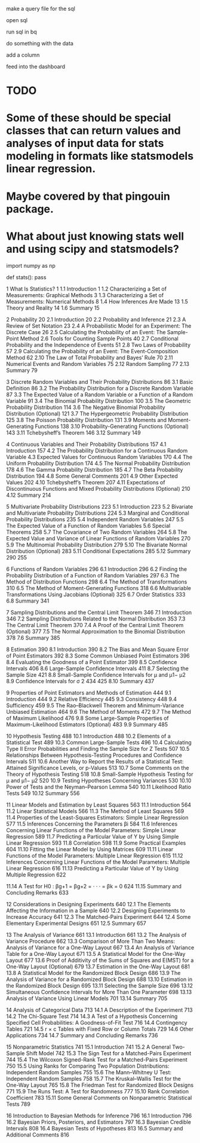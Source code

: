 make a query file for the sql

open sql

run sql in bq

do something with the data

add a column

feed into the dashboard

# TODO
# Some of these should be special classes that can return values and analyses of input data for stats modeling in formats like statsmodels linear regression.
# Maybe covered by that pingouin package.
# What about just knowing stats well and using scipy and statsmodels?

import numpy as np

def stats():
    pass

1 What Is Statistics? 1
1.1 Introduction 1
1.2 Characterizing a Set of Measurements: Graphical Methods 3
1.3 Characterizing a Set of Measurements: Numerical Methods 8
1.4 How Inferences Are Made 13
1.5 Theory and Reality 14
1.6 Summary 15

2 Probability 20
2.1 Introduction 20
2.2 Probability and Inference 21
2.3 A Review of Set Notation 23
2.4 A Probabilistic Model for an Experiment: The Discrete Case 26
2.5 Calculating the Probability of an Event: The Sample-Point Method 2.6 Tools for Counting Sample Points 40
2.7 Conditional Probability and the Independence of Events 51
2.8 Two Laws of Probability 57
2.9 Calculating the Probability of an Event: The Event-Composition
Method 62
2.10 The Law of Total Probability and Bayes’ Rule 70
2.11 Numerical Events and Random Variables 75
2.12 Random Sampling 77
2.13 Summary 79

3 Discrete Random Variables and Their
Probability Distributions 86
3.1 Basic Definition 86
3.2 The Probability Distribution for a Discrete Random Variable 87
3.3 The Expected Value of a Random Variable or a Function
of a Random Variable 91
3.4 The Binomial Probability Distribution 100
3.5 The Geometric Probability Distribution 114
3.6 The Negative Binomial Probability Distribution (Optional) 121
3.7 The Hypergeometric Probability Distribution 125
3.8 The Poisson Probability Distribution 131
3.9 Moments and Moment-Generating Functions 138
3.10 Probability-Generating Functions (Optional) 143
3.11 Tchebysheff’s Theorem 146
3.12 Summary 149

4 Continuous Variables and Their Probability
Distributions 157
4.1 Introduction 157
4.2 The Probability Distribution for a Continuous Random Variable 4.3 Expected Values for Continuous Random Variables 170
4.4 The Uniform Probability Distribution 174
4.5 The Normal Probability Distribution 178
4.6 The Gamma Probability Distribution 185
4.7 The Beta Probability Distribution 194
4.8 Some General Comments 201
4.9 Other Expected Values 202
4.10 Tchebysheff’s Theorem 207
4.11 Expectations of Discontinuous Functions and Mixed Probability
Distributions (Optional) 210
4.12 Summary 214

5 Multivariate Probability Distributions 223
5.1 Introduction 223
5.2 Bivariate and Multivariate Probability Distributions 224
5.3 Marginal and Conditional Probability Distributions 235
5.4 Independent Random Variables 247
5.5 The Expected Value of a Function of Random Variables 5.6 Special Theorems 258
5.7 The Covariance of Two Random Variables 264
5.8 The Expected Value and Variance of Linear Functions
of Random Variables 270
5.9 The Multinomial Probability Distribution 279
5.10 The Bivariate Normal Distribution (Optional) 283
5.11 Conditional Expectations 285
5.12 Summary 290
255

6 Functions of Random Variables 296
6.1 Introduction 296
6.2 Finding the Probability Distribution of a Function
of Random Variables 297
6.3 The Method of Distribution Functions 298
6.4 The Method of Transformations 310
6.5 The Method of Moment-Generating Functions 318
6.6 Multivariable Transformations Using Jacobians (Optional) 325
6.7 Order Statistics 333
6.8 Summary 341

7 Sampling Distributions and the Central Limit Theorem 346
7.1 Introduction 346
7.2 Sampling Distributions Related to the Normal Distribution 353
7.3 The Central Limit Theorem 370
7.4 A Proof of the Central Limit Theorem (Optional) 377
7.5 The Normal Approximation to the Binomial Distribution 378
7.6 Summary 385

8 Estimation 390
8.1 Introduction 390
8.2 The Bias and Mean Square Error of Point Estimators 392
8.3 Some Common Unbiased Point Estimators 396
8.4 Evaluating the Goodness of a Point Estimator 399
8.5 Confidence Intervals 406
8.6 Large-Sample Confidence Intervals 411
8.7 Selecting the Sample Size 421
8.8 Small-Sample Confidence Intervals for μ and μ1− μ2 8.9 Confidence Intervals for σ 2 434
425
8.10 Summary 437

9 Properties of Point Estimators and Methods of Estimation 444
9.1 Introduction 444
9.2 Relative Efficiency 445
9.3 Consistency 448
9.4 Sufficiency 459
9.5 The Rao–Blackwell Theorem and Minimum-Variance
Unbiased Estimation 464
9.6 The Method of Moments 472
9.7 The Method of Maximum Likelihood 476
9.8 Some Large-Sample Properties of Maximum-Likelihood
Estimators (Optional) 483
9.9 Summary 485

10 Hypothesis Testing 488
10.1 Introduction 488
10.2 Elements of a Statistical Test 489
10.3 Common Large-Sample Tests 496
10.4 Calculating Type II Error Probabilities and Finding the Sample Size
for Z Tests 507
10.5 Relationships Between Hypothesis-Testing Procedures
and Confidence Intervals 511
10.6 Another Way to Report the Results of a Statistical Test:
Attained Significance Levels, or p-Values 513
10.7 Some Comments on the Theory of Hypothesis Testing 518
10.8 Small-Sample Hypothesis Testing for μ and μ1− μ2 520
10.9 Testing Hypotheses Concerning Variances 530
10.10 Power of Tests and the Neyman–Pearson Lemma 540
10.11 Likelihood Ratio Tests 549
10.12 Summary 556

11 Linear Models and Estimation by Least Squares 563
11.1 Introduction 564
11.2 Linear Statistical Models 566
11.3 The Method of Least Squares 569
11.4 Properties of the Least-Squares Estimators: Simple
Linear Regression 577
11.5 Inferences Concerning the Parameters βi 584
11.6 Inferences Concerning Linear Functions of the Model
Parameters: Simple Linear Regression 589
11.7 Predicting a Particular Value of Y by Using Simple Linear
Regression 593
11.8 Correlation 598
11.9 Some Practical Examples 604
11.10 Fitting the Linear Model by Using Matrices 609
11.11 Linear Functions of the Model Parameters: Multiple Linear
Regression 615
11.12 Inferences Concerning Linear Functions of the Model Parameters:
Multiple Linear Regression 616
11.13 Predicting a Particular Value of Y by Using Multiple Regression 622

11.14 A Test for H0 : βg+1 = βg+2 = · · · = βk = 0 624
11.15 Summary and Concluding Remarks 633

12 Considerations in Designing Experiments 640
12.1 The Elements Affecting the Information in a Sample 640
12.2 Designing Experiments to Increase Accuracy 641
12.3 The Matched-Pairs Experiment 644
12.4 Some Elementary Experimental Designs 651
12.5 Summary 657

13 The Analysis of Variance 661
13.1 Introduction 661
13.2 The Analysis of Variance Procedure 662
13.3 Comparison of More Than Two Means: Analysis of Variance
for a One-Way Layout 667
13.4 An Analysis of Variance Table for a One-Way Layout 671
13.5 A Statistical Model for the One-Way Layout 677
13.6 Proof of Additivity of the Sums of Squares and E(MST)
for a One-Way Layout (Optional) 679
13.7 Estimation in the One-Way Layout 681
13.8 A Statistical Model for the Randomized Block Design 686
13.9 The Analysis of Variance for a Randomized Block Design 688
13.10 Estimation in the Randomized Block Design 695
13.11 Selecting the Sample Size 696
13.12 Simultaneous Confidence Intervals for More Than One Parameter 698
13.13 Analysis of Variance Using Linear Models 701
13.14 Summary 705

14 Analysis of Categorical Data 713
14.1 A Description of the Experiment 713
14.2 The Chi-Square Test 714
14.3 A Test of a Hypothesis Concerning Specified Cell Probabilities: A Goodness-of-Fit Test 716
14.4 Contingency Tables 721
14.5 r × c Tables with Fixed Row or Column Totals 729
14.6 Other Applications 734
14.7 Summary and Concluding Remarks 736

15 Nonparametric Statistics 741
15.1 Introduction 741
15.2 A General Two-Sample Shift Model 742
15.3 The Sign Test for a Matched-Pairs Experiment 744
15.4 The Wilcoxon Signed-Rank Test for a Matched-Pairs Experiment 750
15.5 Using Ranks for Comparing Two Population Distributions: Independent Random Samples 755
15.6 The Mann–Whitney U Test: Independent Random Samples 758
15.7 The Kruskal–Wallis Test for the One-Way Layout 765
15.8 The Friedman Test for Randomized Block Designs 771
15.9 The Runs Test: A Test for Randomness 777
15.10 Rank Correlation Coefficient 783
15.11 Some General Comments on Nonparametric Statistical Tests 789

16 Introduction to Bayesian Methods for Inference 796
16.1 Introduction 796
16.2 Bayesian Priors, Posteriors, and Estimators 797
16.3 Bayesian Credible Intervals 808
16.4 Bayesian Tests of Hypotheses 813
16.5 Summary and Additional Comments 816
